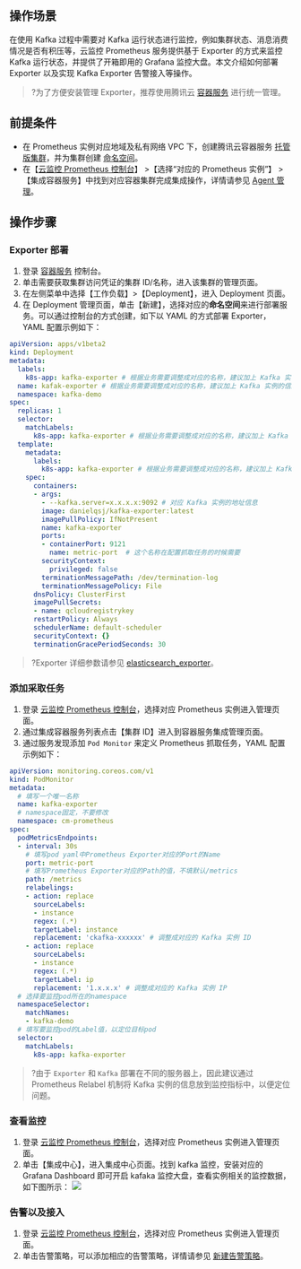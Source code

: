 ## 操作场景

在使用 Kafka 过程中需要对 Kafka 运行状态进行监控，例如集群状态、消息消费情况是否有积压等，云监控 Prometheus 服务提供基于 Exporter 的方式来监控 Kafka 运行状态，并提供了开箱即用的 Grafana 监控大盘。本文介绍如何部署 Exporter 以及实现 Kafka Exporter 告警接入等操作。



>?为了方便安装管理 Exporter，推荐使用腾讯云 [容器服务](https://cloud.tencent.com/document/product/457) 进行统一管理。

## 前提条件

- 在 Prometheus 实例对应地域及私有网络 VPC 下，创建腾讯云容器服务 [托管版集群](https://cloud.tencent.com/document/product/457/32189#.E4.BD.BF.E7.94.A8.E6.A8.A1.E6.9D.BF.E6.96.B0.E5.BB.BA.E9.9B.86.E7.BE.A4.3Cspan-id.3D.22templatecreation.22.3E.3C.2Fspan.3E)，并为集群创建 [命名空间](https://cloud.tencent.com/document/product/1141/41803)。
- 在【[云监控 Prometheus 控制台](https://console.cloud.tencent.com/monitor/prometheus)】 >【选择“对应的 Prometheus 实例”】 >【集成容器服务】中找到对应容器集群完成集成操作，详情请参见 [Agent 管理](https://cloud.tencent.com/document/product/248/48859)。


## 操作步骤

### Exporter 部署



1. 登录 [容器服务](https://console.cloud.tencent.com/tke2/cluster) 控制台。
2. 单击需要获取集群访问凭证的集群 ID/名称，进入该集群的管理页面。
3. 在左侧菜单中选择【工作负载】>【Deployment】，进入 Deployment 页面。
4. 在 Deployment 管理页面，单击【新建】，选择对应的**命名空间**来进行部署服务。可以通过控制台的方式创建，如下以 YAML 的方式部署 Exporter，YAML 配置示例如下：

```yaml
apiVersion: apps/v1beta2
kind: Deployment
metadata:
  labels:
    k8s-app: kafka-exporter # 根据业务需要调整成对应的名称，建议加上 Kafka 实例的信息
  name: kafak-exporter # 根据业务需要调整成对应的名称，建议加上 Kafka 实例的信息
  namespace: kafka-demo
spec:
  replicas: 1
  selector:
    matchLabels:
      k8s-app: kafka-exporter # 根据业务需要调整成对应的名称，建议加上 Kafka 实例的信息
  template:
    metadata:
      labels:
        k8s-app: kafka-exporter # 根据业务需要调整成对应的名称，建议加上 Kafka 实例的信息
    spec:
      containers:
      - args:
        - --kafka.server=x.x.x.x:9092 # 对应 Kafka 实例的地址信息
        image: danielqsj/kafka-exporter:latest
        imagePullPolicy: IfNotPresent
        name: kafka-exporter
        ports:
        - containerPort: 9121
          name: metric-port  # 这个名称在配置抓取任务的时候需要
        securityContext:
          privileged: false
        terminationMessagePath: /dev/termination-log
        terminationMessagePolicy: File
      dnsPolicy: ClusterFirst
      imagePullSecrets:
      - name: qcloudregistrykey
      restartPolicy: Always
      schedulerName: default-scheduler
      securityContext: {}
      terminationGracePeriodSeconds: 30
```

>?Exporter 详细参数请参见 [elasticsearch_exporter](https://github.com/justwatchcom/elasticsearch_exporter)。




### 添加采取任务

1. 登录 [云监控 Prometheus 控制台](https://console.cloud.tencent.com/monitor/prometheus)，选择对应 Prometheus 实例进入管理页面。
2. 通过集成容器服务列表点击【集群 ID】进入到容器服务集成管理页面。
3. 通过服务发现添加 `Pod Monitor` 来定义 Prometheus 抓取任务，YAML 配置示例如下：

```yaml
apiVersion: monitoring.coreos.com/v1
kind: PodMonitor
metadata:
  # 填写一个唯一名称
  name: kafka-exporter
  # namespace固定，不要修改
  namespace: cm-prometheus
spec:
  podMetricsEndpoints:
  - interval: 30s
    # 填写pod yaml中Prometheus Exporter对应的Port的Name
    port: metric-port
    # 填写Prometheus Exporter对应的Path的值，不填默认/metrics
    path: /metrics
    relabelings:
    - action: replace
      sourceLabels: 
      - instance
      regex: (.*)
      targetLabel: instance
      replacement: 'ckafka-xxxxxx' # 调整成对应的 Kafka 实例 ID
    - action: replace
      sourceLabels: 
      - instance
      regex: (.*)
      targetLabel: ip
      replacement: '1.x.x.x' # 调整成对应的 Kafka 实例 IP
  # 选择要监控pod所在的namespace
  namespaceSelector:
    matchNames:
    - kafka-demo
  # 填写要监控pod的Label值，以定位目标pod
  selector:
    matchLabels:
      k8s-app: kafka-exporter
```

>?由于 `Exporter` 和 `Kafka` 部署在不同的服务器上，因此建议通过 Prometheus Relabel 机制将 Kafka 实例的信息放到监控指标中，以便定位问题。

### 查看监控

1. 登录 [云监控 Prometheus 控制台](https://console.cloud.tencent.com/monitor/prometheus)，选择对应 Prometheus 实例进入管理页面。
2. 单击【集成中心】，进入集成中心页面。找到 kafka 监控，安装对应的 Grafana Dashboard 即可开启 kafaka 监控大盘，查看实例相关的监控数据，如下图所示：
![](https://main.qcloudimg.com/raw/9eac552bd9fda6604c9d845604dd5ef0.png)


### 告警以及接入

1. 登录 [云监控 Prometheus 控制台](https://console.cloud.tencent.com/monitor/prometheus)，选择对应 Prometheus 实例进入管理页面。
2. 单击告警策略，可以添加相应的告警策略，详情请参见 [新建告警策略](https://cloud.tencent.com/document/product/248/48952)。

